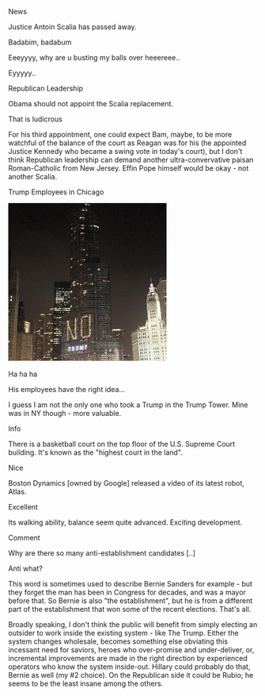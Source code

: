 
News

Justice Antoin Scalia has passed away.

Badabim, badabum

Eeeyyyy, why are u busting my balls over heeereee..

Eyyyyy..

Republican Leadership

Obama should not appoint the Scalia replacement.

That is ludicrous

For his third appointment, one could expect Bam, maybe, to be more watchful of the balance of the court as Reagan was for his (he appointed Justice Kennedy who became a swing vote in today's court), but I don't think Republican leadership can demand another ultra-convervative paisan Roman-Catholic from New Jersey. Effin Pope himself would be okay - not another Scalia. 

Trump Employees in Chicago 

![](CbywjpdUAAA-EE_.jpg)

Ha ha ha

His employees have the right idea...

I guess I am not the only one who took a Trump in the Trump Tower. Mine was in NY though - more valuable. 

Info

There is a basketball court on the top floor of the U.S. Supreme Court building. It's known as the "highest court in the land".

Nice





Boston Dynamics [owned by Google] released a video of its latest robot, Atlas.

Excellent

Its walking ability,  balance seem quite advanced. Exciting development.

Comment

Why are there so many anti-establishment candidates [..]

Anti what? 

This word is sometimes used to describe Bernie Sanders for example - but they forget the man has been in Congress for decades, and was a mayor before that. So Bernie is also "the establishment", but he is from a different  part of the establishment that won some of the recent elections. That's all.

Broadly speaking, I don't think the public will benefit from simply electing an outsider to work inside the existing system - like The Trump. Either 
the system changes wholesale, becomes something else obviating this incessant need for saviors, heroes who over-promise and under-deliver, or, incremental 
improvements are made in the right direction by experienced operators  who 
know the system inside-out. Hillary could probably do that, Bernie  as well (my #2 choice). On the Republican side it could be Rubio; he seems to be the least insane among the others.  











